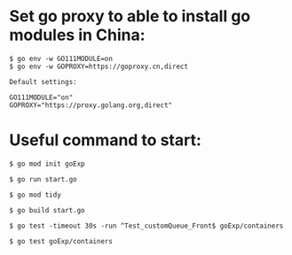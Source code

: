 # Set go proxy to able to install go modules in China:

	$ go env -w GO111MODULE=on
	$ go env -w GOPROXY=https://goproxy.cn,direct
	
	Default settings:
	
	GO111MODULE="on"
    GOPROXY="https://proxy.golang.org,direct"

# Useful command to start:

    $ go mod init goExp

    $ go run start.go

    $ go mod tidy

    $ go build start.go

    $ go test -timeout 30s -run ^Test_customQueue_Front$ goExp/containers

    $ go test goExp/containers